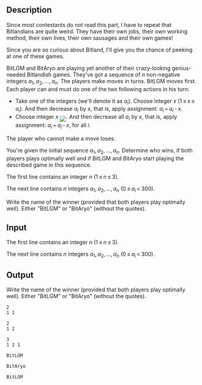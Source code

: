 ## Description

<div><p>Since most contestants do not read this part, I have to repeat that Bitlandians are quite weird. They have their own jobs, their own working method, their own lives, their own sausages and their own games!</p><p>Since you are so curious about Bitland, I'll give you the chance of peeking at one of these games.</p><p>BitLGM and BitAryo are playing yet another of their crazy-looking genius-needed Bitlandish games. They've got a sequence of <span class="tex-span"><i>n</i></span> non-negative integers <span class="tex-span"><i>a</i><sub class="lower-index">1</sub>, <i>a</i><sub class="lower-index">2</sub>, ..., <i>a</i><sub class="lower-index"><i>n</i></sub></span>. The players make moves in turns. BitLGM moves first. Each player can and must do one of the two following actions in his turn:</p><ul> <li> Take one of the integers (we'll denote it as <span class="tex-span"><i>a</i><sub class="lower-index"><i>i</i></sub></span>). Choose integer <span class="tex-span"><i>x</i></span> <span class="tex-span">(1 ≤ <i>x</i> ≤ <i>a</i><sub class="lower-index"><i>i</i></sub>)</span>. And then decrease <span class="tex-span"><i>a</i><sub class="lower-index"><i>i</i></sub></span> by <span class="tex-span"><i>x</i></span>, that is, apply assignment: <span class="tex-span"><i>a</i><sub class="lower-index"><i>i</i></sub> = <i>a</i><sub class="lower-index"><i>i</i></sub> - <i>x</i></span>. </li><li> Choose integer <span class="tex-span"><i>x</i></span> <img align="middle" class="tex-formula" src="file://iX1tJ7Kw.png" style="max-width: 100.0%;max-height: 100.0%;">. And then decrease all <span class="tex-span"><i>a</i><sub class="lower-index"><i>i</i></sub></span> by <span class="tex-span"><i>x</i></span>, that is, apply assignment: <span class="tex-span"><i>a</i><sub class="lower-index"><i>i</i></sub> = <i>a</i><sub class="lower-index"><i>i</i></sub> - <i>x</i></span>, for all <span class="tex-span"><i>i</i></span>. </li></ul><p>The player who cannot make a move loses.</p><p>You're given the initial sequence <span class="tex-span"><i>a</i><sub class="lower-index">1</sub>, <i>a</i><sub class="lower-index">2</sub>, ..., <i>a</i><sub class="lower-index"><i>n</i></sub></span>. Determine who wins, if both players plays optimally well and if BitLGM and BitAryo start playing the described game in this sequence.</p></div><div class="input-specification"><p>The first line contains an integer <span class="tex-span"><i>n</i></span> (<span class="tex-span">1 ≤ <i>n</i> ≤ 3</span>).</p><p>The next line contains <span class="tex-span"><i>n</i></span> integers <span class="tex-span"><i>a</i><sub class="lower-index">1</sub>, <i>a</i><sub class="lower-index">2</sub>, ..., <i>a</i><sub class="lower-index"><i>n</i></sub></span> <span class="tex-span">(0 ≤ <i>a</i><sub class="lower-index"><i>i</i></sub> &lt; 300)</span>.</p></div><div class="output-specification"><p>Write the name of the winner (provided that both players play optimally well). Either "<span class="tex-font-style-tt">BitLGM</span>" or "<span class="tex-font-style-tt">BitAryo</span>" (without the quotes).</p></div>

## Input

<p>The first line contains an integer <span class="tex-span"><i>n</i></span> (<span class="tex-span">1 ≤ <i>n</i> ≤ 3</span>).</p><p>The next line contains <span class="tex-span"><i>n</i></span> integers <span class="tex-span"><i>a</i><sub class="lower-index">1</sub>, <i>a</i><sub class="lower-index">2</sub>, ..., <i>a</i><sub class="lower-index"><i>n</i></sub></span> <span class="tex-span">(0 ≤ <i>a</i><sub class="lower-index"><i>i</i></sub> &lt; 300)</span>.</p>

## Output

<p>Write the name of the winner (provided that both players play optimally well). Either "<span class="tex-font-style-tt">BitLGM</span>" or "<span class="tex-font-style-tt">BitAryo</span>" (without the quotes).</p>





```input1
2
1 1

```




```input2
2
1 2

```




```input3
3
1 2 1

```




```output1
BitLGM

```




```output2
BitAryo

```




```output3
BitLGM

```



